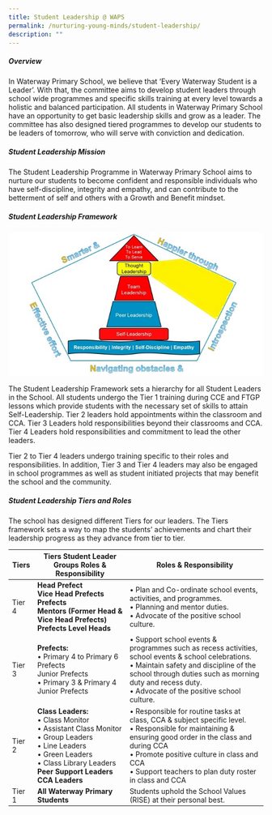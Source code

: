 ```yaml
---
title: Student Leadership @ WAPS
permalink: /nurturing-young-minds/student-leadership/
description: ""
---
```

##### Overview

In Waterway Primary School, we believe that ‘Every Waterway Student is a Leader’. With that, the committee aims to develop student leaders through school wide programmes and specific skills training at every level towards a holistic and balanced participation. All students in Waterway Primary School have an opportunity to get basic leadership skills and grow as a leader. The committee has also designed tiered programmes to develop our students to be leaders of tomorrow, who will serve with conviction and dedication. 

##### Student Leadership Mission
The Student Leadership Programme in Waterway Primary School aims to nurture our students to become confident and responsible individuals who have self-discipline, integrity and empathy, and can contribute to the betterment of self and others with a Growth and Benefit mindset.  

##### Student Leadership Framework
![](/images/Images/studentleadershipframework.jpg)

The Student Leadership Framework sets a hierarchy for all Student Leaders in the School. All students undergo the Tier 1 training during CCE and FTGP lessons which provide students with the necessary set of skills to attain Self-Leadership. Tier 2 leaders hold appointments within the classroom and CCA. Tier 3 Leaders hold responsibilities beyond their classrooms and CCA. Tier 4 Leaders hold responsibilities and commitment to lead the other leaders.

Tier 2 to Tier 4 leaders undergo training specific to their roles and responsibilities. In addition, Tier 3 and Tier 4 leaders may also be engaged in school programmes as well as student initiated projects that may benefit the school and the community. 

##### Student Leadership Tiers and Roles
The school has designed different Tiers for our leaders. The Tiers framework sets a way to map the students’ achievements and chart their leadership progress  as they advance from tier to tier. 



| Tiers | Tiers	Student Leader Groups	Roles &amp; Responsibility | Roles &amp; Responsibility |
| -------- | -------- | -------- |
| Tier 4     | **Head Prefect <br>Vice Head Prefects Prefects <br>Mentors (Former Head &amp; Vice Head Prefects)<br> Prefects Level Heads** | •	Plan and Co-ordinate school events, activities, and programmes.<br>•	Planning and mentor duties.<br>•	Advocate of the positive school culture.     |
| Tier 3     | **Prefects:**<br>•	Primary 4 to Primary 6 Prefects<br>Junior Prefects<br>•	Primary 3 &amp; Primary 4 Junior Prefects | •	Support school events &amp; programmes such as recess activities, school events &amp; school celebrations.<br>•	Maintain safety and discipline of the school through duties such as morning duty and recess duty.<br>•	Advocate of the positive school culture.      |
| Tier 2     | **Class Leaders:**<br>•	Class Monitor<br>•	Assistant Class Monitor<br>•	Group Leaders<br>•	Line Leaders<br>•	Green Leaders<br>•	Class Library Leaders<br>**Peer Support Leaders<br>CCA Leaders**| •	Responsible for routine tasks at class, CCA &amp; subject specific level.<br>•	Responsible for maintaining &amp; ensuring good order in the class and during CCA<br>•	Promote positive culture in class and CCA<br>•	Support teachers to plan duty roster in class and CCA |
| Tier 1     | **All Waterway Primary Students**    | Students uphold the School Values (RISE) at their personal best.    |
